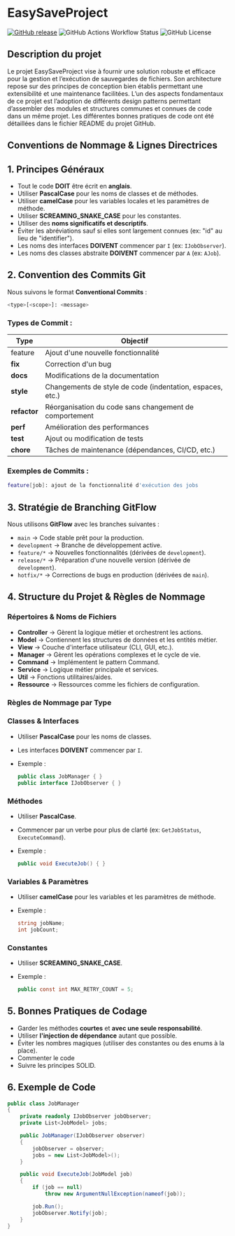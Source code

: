 # EasySaveProject
[![GitHub release](https://img.shields.io/github/v/release/Y-Kadri/EasySaveProject?label=Release&style=flat)](https://github.com/Y-Kadri/EasySaveProject/releases)  ![GitHub Actions Workflow Status](https://img.shields.io/github/actions/workflow/status/Y-Kadri/EasySaveProject/build.yml)  ![GitHub License](https://img.shields.io/github/license/Y-Kadri/EasySaveProject)

## Description du projet
Le projet EasySaveProject vise à fournir une solution robuste et efficace pour la gestion et l’exécution de sauvegardes de fichiers. Son architecture repose sur des principes de conception bien établis permettant une extensibilité et une maintenance facilitées. L’un des aspects fondamentaux de ce projet est l’adoption de différents design patterns permettant d’assembler des modules et structures communes et connues de code dans un même projet. Les différentes bonnes pratiques de code ont été détaillées dans le fichier README du projet GitHub.

## Conventions de Nommage & Lignes Directrices

## 1. Principes Généraux

- Tout le code **DOIT** être écrit en **anglais**.
- Utiliser **PascalCase** pour les noms de classes et de méthodes.
- Utiliser **camelCase** pour les variables locales et les paramètres de méthode.
- Utiliser **SCREAMING_SNAKE_CASE** pour les constantes.
- Utiliser des **noms significatifs et descriptifs**.
- Éviter les abréviations sauf si elles sont largement connues (ex: "id" au lieu de "identifier").
- Les noms des interfaces **DOIVENT** commencer par `I` (ex: `IJobObserver`).
- Les noms des classes abstraite **DOIVENT** commencer par `A` (ex: `AJob`).

## 2. Convention des Commits Git

Nous suivons le format **Conventional Commits** :

```bash
<type>[<scope>]: <message>
```

### Types de Commit :

| Type | Objectif |
| --- | --- |
| feature | Ajout d'une nouvelle fonctionnalité |
| **fix** | Correction d'un bug |
| **docs** | Modifications de la documentation |
| **style** | Changements de style de code (indentation, espaces, etc.) |
| **refactor** | Réorganisation du code sans changement de comportement |
| **perf** | Amélioration des performances |
| **test** | Ajout ou modification de tests |
| **chore** | Tâches de maintenance (dépendances, CI/CD, etc.) |

### Exemples de Commits :

```bash
feature[job]: ajout de la fonctionnalité d'exécution des jobs
```

## 3. Stratégie de Branching GitFlow

Nous utilisons **GitFlow** avec les branches suivantes :

- `main` → Code stable prêt pour la production.
- `development` → Branche de développement active.
- `feature/*` → Nouvelles fonctionnalités (dérivées de `development`).
- `release/*` → Préparation d'une nouvelle version (dérivée de `development`).
- `hotfix/*` → Corrections de bugs en production (dérivées de `main`).

## 4. Structure du Projet & Règles de Nommage

### **Répertoires & Noms de Fichiers**

- **Controller** → Gèrent la logique métier et orchestrent les actions.
- **Model** → Contiennent les structures de données et les entités métier.
- **View** → Couche d'interface utilisateur (CLI, GUI, etc.).
- **Manager** → Gèrent les opérations complexes et le cycle de vie.
- **Command** → Implémentent le pattern Command.
- **Service** → Logique métier principale et services.
- **Util** → Fonctions utilitaires/aides.
- **Ressource** → Ressources comme les fichiers de configuration.

### **Règles de Nommage par Type**

### **Classes & Interfaces**

- Utiliser **PascalCase** pour les noms de classes.
- Les interfaces **DOIVENT** commencer par `I`.
- Exemple :
    
    ```csharp
    public class JobManager { }
    public interface IJobObserver { }
    
    ```
    

### **Méthodes**

- Utiliser **PascalCase**.
- Commencer par un verbe pour plus de clarté (ex: `GetJobStatus`, `ExecuteCommand`).
- Exemple :
    
    ```csharp
    public void ExecuteJob() { }
    
    ```
    

### **Variables & Paramètres**

- Utiliser **camelCase** pour les variables et les paramètres de méthode.
- Exemple :
    
    ```csharp
    string jobName;
    int jobCount;
    ```
    

### **Constantes**

- Utiliser **SCREAMING_SNAKE_CASE**.
- Exemple :
    
    ```csharp
    public const int MAX_RETRY_COUNT = 5;
    ```
    

## 5. Bonnes Pratiques de Codage

- Garder les méthodes **courtes** et **avec une seule responsabilité**.
- Utiliser **l'injection de dépendance** autant que possible.
- Éviter les nombres magiques (utiliser des constantes ou des enums à la place).
- Commenter le code
- Suivre les principes SOLID.

## 6. Exemple de Code

```csharp
public class JobManager
{
    private readonly IJobObserver jobObserver;
    private List<JobModel> jobs;

    public JobManager(IJobObserver observer)
    {
        jobObserver = observer;
        jobs = new List<JobModel>();
    }

    public void ExecuteJob(JobModel job)
    {
        if (job == null)
            throw new ArgumentNullException(nameof(job));

        job.Run();
        jobObserver.Notify(job);
    }
}

```